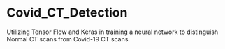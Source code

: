 # Covid_CT_Detection
Utilizing Tensor Flow and Keras in training a neural network to distinguish Normal CT scans from Covid-19 CT scans.
